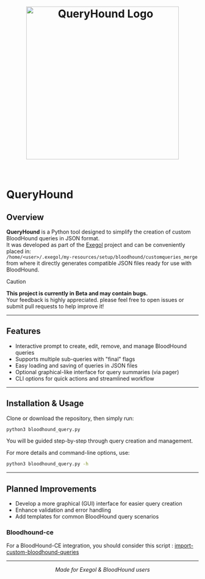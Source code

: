 <div align="center">
  <h1>
    <img alt="QueryHound Logo" src="https://github.com/user-attachments/assets/b38871d0-6576-4fe3-b5ef-4bef7b1c417d" width="400" />
  </h1>
  <br>
</div>

# QueryHound

## Overview

**QueryHound** is a Python tool designed to simplify the creation of custom BloodHound queries in JSON format.  
It was developed as part of the [Exegol](https://github.com/ThePorgs/Exegol) project and can be conveniently placed in:  
 `/home/<user>/.exegol/my-resources/setup/bloodhound/customqueries_merge`  
from where it directly generates compatible JSON files ready for use with BloodHound.
> [!CAUTION]
> **This project is currently in Beta and may contain bugs.**  
> Your feedback is highly appreciated. please feel free to open issues or submit pull requests to help improve it!  


---

## Features

- Interactive prompt to create, edit, remove, and manage BloodHound queries  
- Supports multiple sub-queries with "final" flags  
- Easy loading and saving of queries in JSON files  
- Optional graphical-like interface for query summaries (via pager)  
- CLI options for quick actions and streamlined workflow

---

## Installation & Usage

Clone or download the repository, then simply run:

```bash
python3 bloodhound_query.py
````

You will be guided step-by-step through query creation and management.

For more details and command-line options, use:

```bash
python3 bloodhound_query.py -h
```

---

## Planned Improvements

* Develop a more graphical (GUI) interface for easier query creation
* Enhance validation and error handling
* Add templates for common BloodHound query scenarios
### Bloodhound-ce  
For a BloodHound-CE integration, you should consider this script : [import-custom-bloodhound-queries](https://github.com/piraija/import-custom-bloodhound-queries.git) 

---

<div align="center">
  <em>Made for Exegol & BloodHound users</em>
</div>
